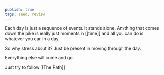 ```yaml
---
publish: true
tags: seed, review
---
```


Each day is just a sequence of events. It stands alone. Anything that comes down the pike is really just moments in [[time]] and all you can do is whatever you can in a day.

So why stress about it? Just be present in moving through the day.

Everything else will come and go.

Just try to follow [[The Path]]
